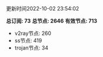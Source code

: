 更新时间2022-10-02 23:54:02

**总订阅: 73**
**总节点: 2646**
**有效节点: 713**
- v2ray节点: 260
- ss节点: 419
- trojan节点: 34
